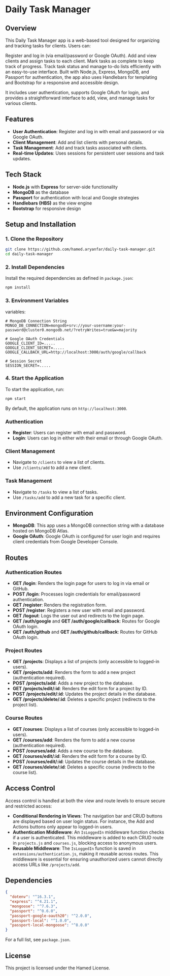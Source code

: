 
# Daily Task Manager

## Overview

This Daily Task Manager app is a web-based tool designed for organizing and tracking tasks for clients. Users can:

Register and log in (via email/password or Google OAuth).
Add and view clients and assign tasks to each client.
Mark tasks as complete to keep track of progress.
Track task status and manage to-do lists efficiently with an easy-to-use interface.
Built with Node.js, Express, MongoDB, and Passport for authentication, the app also uses Handlebars for templating and Bootstrap for a responsive and accessible design.

It includes user authentication, supports Google OAuth for login, and provides a straightforward interface to add, view, and manage tasks for various clients.

## Features

- **User Authentication**: Register and log in with email and password or via Google OAuth.
- **Client Management**: Add and list clients with personal details.
- **Task Management**: Add and track tasks associated with clients.
- **Real-time Updates**: Uses sessions for persistent user sessions and task updates.

## Tech Stack

- **Node.js** with **Express** for server-side functionality
- **MongoDB** as the database
- **Passport** for authentication with local and Google strategies
- **Handlebars (HBS)** as the view engine
- **Bootstrap** for responsive design

## Setup and Installation

### 1. Clone the Repository

```bash
git clone https://github.com/hamed.aryanfar/daily-task-manager.git
cd daily-task-manager
```

### 2. Install Dependencies

Install the required dependencies as defined in `package.json`:

```bash
npm install
```

### 3. Environment Variables

variables:

```plaintext
# MongoDB Connection String
MONGO_DB_CONNECTION=mongodb+srv://your-username:your-password@cluster0.mongodb.net/?retryWrites=true&w=majority

# Google OAuth Credentials
GOOGLE_CLIENT_ID=.....
GOOGLE_CLIENT_SECRET=.....
GOOGLE_CALLBACK_URL=http://localhost:3000/auth/google/callback

# Session Secret
SESSION_SECRET=.....
```

### 4. Start the Application

To start the application, run:

```bash
npm start
```

By default, the application runs on `http://localhost:3000`.




### Authentication

- **Register**: Users can register with email and password.
- **Login**: Users can log in either with their email or through Google OAuth.

### Client Management

- Navigate to `/clients` to view a list of clients.
- Use `/clients/add` to add a new client.

### Task Management

- Navigate to `/tasks` to view a list of tasks.
- Use `/tasks/add` to add a new task for a specific client.

## Environment Configuration

- **MongoDB**: This app uses a MongoDB connection string with a database hosted on MongoDB Atlas.
- **Google OAuth**: Google OAuth is configured for user login and requires client credentials from Google Developer Console.

## Routes

### Authentication Routes

- **GET /login**: Renders the login page for users to log in via email or GitHub.
- **POST /login**: Processes login credentials for email/password authentication.
- **GET /register**: Renders the registration form.
- **POST /register**: Registers a new user with email and password.
- **GET /logout**: Logs the user out and redirects to the login page.
- **GET /auth/google** and **GET /auth/google/callback**: Routes for Google OAuth login.
- **GET /auth/github** and **GET /auth/github/callback**: Routes for GitHub OAuth login.

### Project Routes

- **GET /projects**: Displays a list of projects (only accessible to logged-in users).
- **GET /projects/add**: Renders the form to add a new project (authentication required).
- **POST /projects/add**: Adds a new project to the database.
- **GET /projects/edit/:id**: Renders the edit form for a project by ID.
- **POST /projects/edit/:id**: Updates the project details in the database.
- **GET /projects/delete/:id**: Deletes a specific project (redirects to the project list).

### Course Routes

- **GET /courses**: Displays a list of courses (only accessible to logged-in users).
- **GET /courses/add**: Renders the form to add a new course (authentication required).
- **POST /courses/add**: Adds a new course to the database.
- **GET /courses/edit/:id**: Renders the edit form for a course by ID.
- **POST /courses/edit/:id**: Updates the course details in the database.
- **GET /courses/delete/:id**: Deletes a specific course (redirects to the course list).

## Access Control

Access control is handled at both the view and route levels to ensure secure and restricted access:

- **Conditional Rendering in Views**: The navigation bar and CRUD buttons are displayed based on user login status. For instance, the Add and Actions buttons only appear to logged-in users.
- **Authentication Middleware**: An `IsLoggedIn` middleware function checks if a user is authenticated. This middleware is added to each CRUD route in `projects.js` and `courses.js`, blocking access to anonymous users.
- **Reusable Middleware**: The `IsLoggedIn` function is saved in `extensions/authentication.js`, making it reusable across routes. This middleware is essential for ensuring unauthorized users cannot directly access URLs like `/projects/add`.


## Dependencies

```json
{
  "dotenv": "^16.3.1",
  "express": "^4.21.1",
  "mongoose": "^7.6.3",
  "passport": "^0.6.0",
  "passport-google-oauth20": "^2.0.0",
  "passport-local": "^1.0.0",
  "passport-local-mongoose": "^8.0.0"
}
```

For a full list, see `package.json`.

## License

This project is licensed under the Hamed License.
